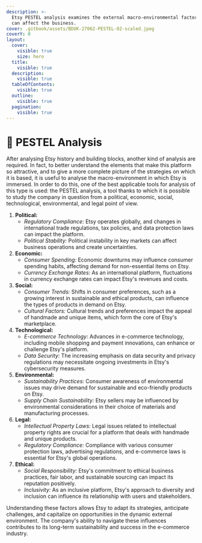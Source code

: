 ```yaml
---
description: >-
  Etsy PESTEL analysis examines the external macro-environmental factors that
  can affect the business.
cover: .gitbook/assets/BDUK-27062-PESTEL-02-scaled.jpeg
coverY: 0
layout:
  cover:
    visible: true
    size: hero
  title:
    visible: true
  description:
    visible: true
  tableOfContents:
    visible: true
  outline:
    visible: true
  pagination:
    visible: true
---
```


# 📙 PESTEL Analysis

After analysing Etsy history and building blocks, another kind of analysis are required. In fact, to better understand the elements that make this platform so attractive, and to give a more complete picture of the strategies on which it is based, it is useful to analyse the macro-environment in which Etsy is immersed. In order to do this, one of the best applicable tools for analysis of this type is used: the PESTEL analysis, a tool thanks to which it is possible to study the company in question from a political, economic, social, technological, environmental, and legal point of view.

1. **Political:**
   * _Regulatory Compliance:_ Etsy operates globally, and changes in international trade regulations, tax policies, and data protection laws can impact the platform.
   * _Political Stability:_ Political instability in key markets can affect business operations and create uncertainties.
2. **Economic:**
   * _Consumer Spending:_ Economic downturns may influence consumer spending habits, affecting demand for non-essential items on Etsy.
   * _Currency Exchange Rates:_ As an international platform, fluctuations in currency exchange rates can impact Etsy's revenues and costs.
3. **Social:**
   * _Consumer Trends:_ Shifts in consumer preferences, such as a growing interest in sustainable and ethical products, can influence the types of products in demand on Etsy.
   * _Cultural Factors:_ Cultural trends and preferences impact the appeal of handmade and unique items, which form the core of Etsy's marketplace.
4. **Technological:**
   * _E-commerce Technology:_ Advances in e-commerce technology, including mobile shopping and payment innovations, can enhance or challenge Etsy's platform.
   * _Data Security:_ The increasing emphasis on data security and privacy regulations may necessitate ongoing investments in Etsy's cybersecurity measures.
5. **Environmental:**
   * _Sustainability Practices:_ Consumer awareness of environmental issues may drive demand for sustainable and eco-friendly products on Etsy.
   * _Supply Chain Sustainability:_ Etsy sellers may be influenced by environmental considerations in their choice of materials and manufacturing processes.
6. **Legal:**
   * _Intellectual Property Laws:_ Legal issues related to intellectual property rights are crucial for a platform that deals with handmade and unique products.
   * _Regulatory Compliance:_ Compliance with various consumer protection laws, advertising regulations, and e-commerce laws is essential for Etsy's global operations.
7. **Ethical:**
   * _Social Responsibility:_ Etsy's commitment to ethical business practices, fair labor, and sustainable sourcing can impact its reputation positively.
   * _Inclusivity:_ As an inclusive platform, Etsy's approach to diversity and inclusion can influence its relationship with users and stakeholders.

Understanding these factors allows Etsy to adapt its strategies, anticipate challenges, and capitalize on opportunities in the dynamic external environment. The company's ability to navigate these influences contributes to its long-term sustainability and success in the e-commerce industry.

##

